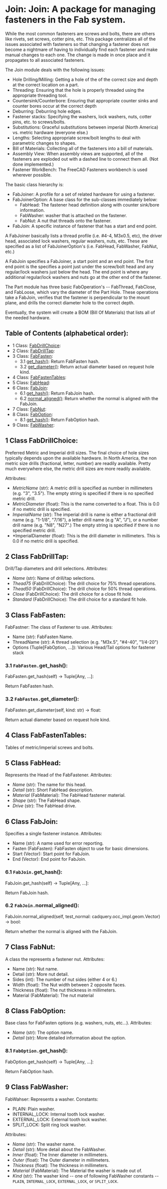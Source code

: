 # Join: Join: A package for managing fasteners in the Fab system.
While the most common fasteners are screws and bolts, there are others like rivets, set screws,
cotter pins, etc.  This package centralizes all of the issues associated with fasteners
so that changing a fastener does not become a nightmare of having to individually find
each fastener and make manual changes to each one.  The change is made in once place and
it propagates to all associated fasteners.

The Join module deals with the following issues:
* Hole Drilling/Milling:
  Getting a hole of the of the correct size and depth at the correct location on a part.
* Threading:
  Ensuring that the hole is properly threaded using the appropriate threading tool.
* Countersink/Counterbore:
  Ensuring that appropriate counter sinks and counter bores occur at the correct depth
* Deburring:
  Deburring hole edges.
* Fastener stacks:
  Specifying the washers, lock washers, nuts, cotter pins, etc. to screws/bolts.
* Substitutions:
  Graceful substitutions between imperial (North America) vs. metric hardware (everyone else.)
* Lengths:
  Selecting appropriate screw/bolt lengths to deal with parametric changes to shapes.
* Bill of Materials:
  Collecting all of the fasteners into a bill of materials.
* Assembly View:
  When assembly views are supported, all of the fasteners are exploded out with a dashed
  line to connect them all.  (Not done implemented.)
* Fastener WorkBench:
  The FreeCAD Fasteners workbench is used wherever possible.

The basic class hierarchy is:

* FabJoiner: A profile for a set of related hardware for using a fastener.
* FabJoinerOption: A base class for the sub-classes immediately below:
  * FabHead: The fastener head definition along with counter sink/bore information.
  * FabWasher: washer that is attached on the fastener.
  * FabNut: A nut that threads onto the fastener.
* FabJoin: A specific instance of fastener that has a start and end point.

A FabJoiner basically lists a thread profile (i.e. #4-4, M3x0.5, etc), the driver head,
associated lock washers, regular washers, nuts, etc.  These are specified as a list
of FabJoinerOption's (i.e. FabHead, FabWasher, FabNut, etc.)

A FabJoin specifies a FabJoiner, a start point and an end point.  The first end point is
the specifies a point just under the screw/bolt head and any regular/lock washers just below
the head.  The end point is where any additional regular/lock washers and nuts go at the other
end of the fastener.

The Part module has three basic FabOperation's -- FabThread, FabClose, and FabLoose,
which vary the diameter of the Part Hole.  These operations take a FabJoin, verifies that
the fastener is perpendicular to the mount plane, and drills the correct diameter hole to
the correct depth.

Eventually, the system will create a BOM (Bill Of Materials) that lists all of the needed
hardware.

## Table of Contents (alphabetical order):

* 1 Class: [FabDrillChoice](#join--fabdrillchoice):
* 2 Class: [FabDrillTap](#join--fabdrilltap):
* 3 Class: [FabFasten](#join--fabfasten):
  * 3.1 [get_hash()](#join----get-hash): Return FabFasten hash.
  * 3.2 [get_diameter()](#join----get-diameter): Return actual diameter based on request hole kind.
* 4 Class: [FabFastenTables](#join--fabfastentables):
* 5 Class: [FabHead](#join--fabhead):
* 6 Class: [FabJoin](#join--fabjoin):
  * 6.1 [get_hash()](#join----get-hash): Return FabJoin hash.
  * 6.2 [normal_aligned()](#join----normal-aligned): Return whether the normal is aligned with the FabJoin.
* 7 Class: [FabNut](#join--fabnut):
* 8 Class: [FabOption](#join--faboption):
  * 8.1 [get_hash()](#join----get-hash): Return FabOption hash.
* 9 Class: [FabWasher](#join--fabwasher):

## <a name="join--fabdrillchoice"></a>1 Class FabDrillChoice:

Preferred Metric and Imperial drill sizes.
The final choice of hole sizes typically depends upon the available hardware.  In North
America, the non metric size drills (fractional, letter, number) are readily available.
Pretty much everywhere else, the metric drill sizes are more readily available.

Attributes:
* *MetricName* (str):
   A metric drill is specified as number in millimeters (e.g. "3", "3.5").
   The empty string is specified if there is no specified metric drill.
* *MetricDiameter* (float): This is the name converted to a float.
   This is 0.0 if no metric drill is specified.
* *ImperialName* (str):
  The imperial drill is name is either a fractional drill name (e.g. "1-1/8", "7/16"),
  a letter drill name (e.g "A", "J"),  or a number drill name (e.g. "N8", "N27".)
  The empty string is specified if there is no specified metric drill.
* *ImperialDiameter (float): This is the drill diameter in millimeters.
   This is 0.0 if no metric drill is specified.


## <a name="join--fabdrilltap"></a>2 Class FabDrillTap:

Drill/Tap diameters and drill selections.
Attributes:
* *Name* (str): Name of drill/tap selections.
* *Thead75* (FabDrillChoice):  The drill choice for 75% thread operations.
* *Thead50* (FabDrillChoice):  The drill choice for 50% thread operations.
* *Close* (FabDrillChoice):  The drill choice for a close fit hole.
* *Standard* (FabDrillChoice):  The drill choice for a standard fit hole.


## <a name="join--fabfasten"></a>3 Class FabFasten:

FabFastner: The class of Fastener to use.
Attributes:
* Name (str): FabFasten Name.
* ThreadName (str): A thread selection (e.g. "M3x.5", "#4-40", "1/4-20")
* Options (Tuple[FabOption, ...]): Various Head/Tail options for fastener stack

### <a name="join----get-hash"></a>3.1 `FabFasten.`get_hash():

FabFasten.get_hash(self) -> Tuple[Any, ...]:

Return FabFasten hash.

### <a name="join----get-diameter"></a>3.2 `FabFasten.`get_diameter():

FabFasten.get_diameter(self, kind: str) -> float:

Return actual diameter based on request hole kind.


## <a name="join--fabfastentables"></a>4 Class FabFastenTables:

Tables of metric/imperial screws and bolts.


## <a name="join--fabhead"></a>5 Class FabHead:

Represents the Head of the FabFastener.
Attributes:
* *Name* (str): The name for this head.
* *Detail* (str): Short FabHead description.
* *Material* (FabMaterial): The FabHead fastener material.
* *Shape* (str): The FabHead shape.
* *Drive* (str): The FabHead drive.


## <a name="join--fabjoin"></a>6 Class FabJoin:

Specifies a single fastener instance.
Attributes:
* Name (str): A name used for error reporting.
* Fasten (FabFasten): FabFasten object to use for basic dimensions.
* Start (Vector): Start point for FabJoin.
* End (Vector): End point for FabJoin.

### <a name="join----get-hash"></a>6.1 `FabJoin.`get_hash():

FabJoin.get_hash(self) -> Tuple[Any, ...]:

Return FabJoin hash.

### <a name="join----normal-aligned"></a>6.2 `FabJoin.`normal_aligned():

FabJoin.normal_aligned(self, test_normal: cadquery.occ_impl.geom.Vector) -> bool:

Return whether the normal is aligned with the FabJoin.


## <a name="join--fabnut"></a>7 Class FabNut:

A class the represents a fastener nut.
Attributes:
* Name (str): Nut name.
* Detail (str): More nut detail.
* Sides (int): The number of nut sides (either 4 or 6.)
* Width (float): The Nut width between 2 opposite faces.
* Thickness (float): The nut thickness in millimeters.
* Material (FabMaterial): The nut material


## <a name="join--faboption"></a>8 Class FabOption:

Base class for FabFasten options (e.g. washers, nuts, etc...).
Attributes:
* *Name* (str): The option name.
* *Detail* (str): More detailed information about the option.

### <a name="join----get-hash"></a>8.1 `FabOption.`get_hash():

FabOption.get_hash(self) -> Tuple[Any, ...]:

Return FabOption hash.


## <a name="join--fabwasher"></a>9 Class FabWasher:

FabWahser: Represents a washer.
Constants:
* PLAIN: Plain washer.
* INTERNAL_LOCK: Internal tooth lock washer.
* EXTERNAL_LOCK: External tooth lock washer.
* SPLIT_LOCK: Split ring lock washer.

Attributes:
* *Name* (str): The washer name.
* *Detail* (str): More detail about the FabWasher.
* *Inner* (float): The Inner diameter in millimeters.
* *Outer* (float): The Outer diameter in millimeters.
* *Thickness* (float): The thickness in millimeters.
* *Material* (FabMaterial): The Material the washer is made out of.
* *Kind* (str): The washer kind -- one of following FabWasher constants --
  `PLAIN`, `INTERNAL_LOCK`, `EXTERNAL_LOCK`, or `SPLIT_LOCK`.



